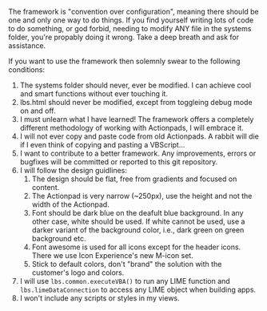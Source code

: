 The framework is "convention over configuration", meaning there should be one and only one way to do things. If you find yourself writing lots of code to do something, or god forbid, needing to modify ANY file in the systems folder, you're propably doing it wrong. Take a deep breath and ask for assistance.

If you want to use the framework then solemnly swear to the following conditions:

1. The systems folder should never, ever be modified. I can achieve cool and smart functions without ever touching it.
2. lbs.html should never be modified, except from toggleing debug mode on and off.
3. I must unlearn what I have learned! The framework offers a completely different methodology of working with Actionpads, I will embrace it.
4. I will not ever copy and paste code from old Actionpads. A rabbit will die if I even think of copying and pasting a VBScript...
5. I want to contribute to a better framework. Any improvements, errors or bugfixes will be committed or reported to this git repository.
6. I will follow the design guidlines:
	1. The design should be flat, free from gradients and focused on content.
	2. The Actionpad is very narrow (~250px), use the height and not the width of the Actionpad.
	3. Font should be dark blue on the deafult blue background. In any other case, white should be used. If white cannot be used, use a darker variant of the background color, i.e., dark green on green background etc.
	4. Font awesome is used for all icons except for the header icons. There we use Icon Experience's new M-icon set.
	5. Stick to default colors, don't "brand" the solution with the customer's logo and colors.
7. I will use `lbs.common.executeVBA()` to run any LIME function and `lbs.limeDataConnection` to access any LIME object when building apps.
8. I won't include any scripts or styles in my views.